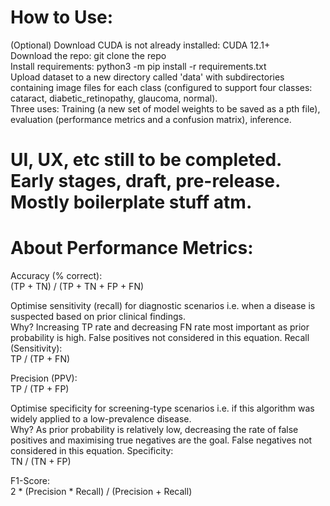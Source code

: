 # How to Use:  
(Optional) Download CUDA is not already installed: CUDA 12.1+  
Download the repo: git clone the repo  
Install requirements: python3 -m pip install -r requirements.txt  
Upload dataset to a new directory called 'data' with subdirectories containing image files for each class (configured to support four classes: cataract, diabetic_retinopathy, glaucoma, normal).   
Three uses: Training (a new set of model weights to be saved as a pth file), evaluation (performance metrics and a confusion matrix), inference.  

# UI, UX, etc still to be completed. Early stages, draft, pre-release. Mostly boilerplate stuff atm.    

# About Performance Metrics:

Accuracy (% correct):  
(TP + TN) / (TP + TN + FP + FN)  

Optimise sensitivity (recall) for diagnostic scenarios i.e. when a disease is suspected based on prior clinical findings.  
Why? Increasing TP rate and decreasing FN rate most important as prior probability is high. False positives not considered in this equation.
Recall (Sensitivity):  
TP / (TP + FN)

Precision (PPV):  
TP / (TP + FP)

Optimise specificity for screening-type scenarios i.e. if this algorithm was widely applied to a low-prevalence disease.  
Why? As prior probability is relatively low, decreasing the rate of false positives and maximising true negatives are the goal. False negatives not considered in this equation.
Specificity:   
TN / (TN + FP)

F1-Score:  
2 * (Precision * Recall) / (Precision + Recall)
